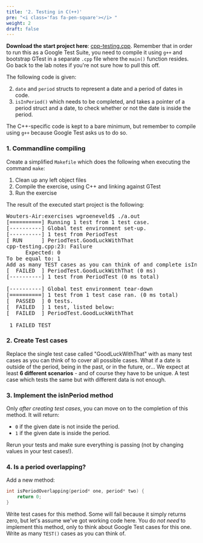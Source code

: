 ```yaml
---
title: '2. Testing in C(++)'
pre: "<i class='fas fa-pen-square'></i> "
weight: 2
draft: false
---
```


**Download the start project here**: [cpp-testing.cpp](/exercises/cpp-testing.cpp). Remember that in order to run this as a Google Test Suite, you need to compile it using `g++` and bootstrap GTest in a separate `.cpp` file where the `main()` function resides. Go back to the lab notes if you're not sure how to pull this off.

The following code is given:

2. `date` and `period` structs to represent a date and a period of dates in code.
1. `isInPeriod()` which needs to be completed, and takes a pointer of a period struct and a date, to check whether or not the date is inside the period. 

The C++-specific code is kept to a bare minimum, but remember to compile using `g++` because Google Test asks us to do so.

### 1. Commandline compiling

Create a simplified `Makefile` which does the following when executing the command `make`:

1. Clean up any left object files
2. Compile the exercise, using C++ and linking against GTest
3. Run the exercise

The result of the executed start project is the following:

<pre>
Wouters-Air:exercises wgroeneveld$ ./a.out
[==========] Running 1 test from 1 test case.
[----------] Global test environment set-up.
[----------] 1 test from PeriodTest
[ RUN      ] PeriodTest.GoodLuckWithThat
cpp-testing.cpp:23: Failure
      Expected: 0
To be equal to: 1
Add as many TEST cases as you can think of and complete isInPeriod()!
[  FAILED  ] PeriodTest.GoodLuckWithThat (0 ms)
[----------] 1 test from PeriodTest (0 ms total)

[----------] Global test environment tear-down
[==========] 1 test from 1 test case ran. (0 ms total)
[  PASSED  ] 0 tests.
[  FAILED  ] 1 test, listed below:
[  FAILED  ] PeriodTest.GoodLuckWithThat

 1 FAILED TEST
</pre>

### 2. Create Test cases

Replace the single test case called "GoodLuckWithThat" with as many test cases as you can think of to cover all possible cases. What if a date is outside of the period, being in the past, or in the future, or... We expect at least **6 different scenarios** - and of course they have to be unique. A test case which tests the same but with different data is not enough. 

### 3. Implement the isInPeriod method

Only _after creating test cases_, you can move on to the completion of this method. It will return:

- `0` if the given date is not inside the period.
- `1` if the given date is inside the period.

Rerun your tests and make sure everything is passing (not by changing values in your test cases!).

### 4. Is a period overlapping?

Add a new method:

```C
int isPeriodOverlapping(period* one, period* two) {
    return 0;
}
```

Write test cases for this method. Some will fail because it simply returns zero, but let's assume we've got working code here. You do _not need_ to implement this method, only to think about Google Test cases for this one. Write as many `TEST()` cases as you can think of. 
